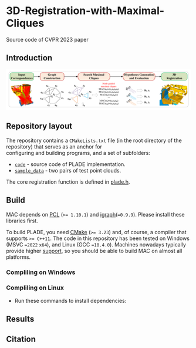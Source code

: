 # 3D-Registration-with-Maximal-Cliques
Source code of CVPR 2023 paper  

## Introduction  

![](figures/pipeline.png)

## Repository layout  
The repository contains a `CMakeLists.txt` file (in the root directory of the repository) that serves as an anchor for  
configuring and building programs, and a set of subfolders:  
* [`code`](https://github.com/chsl/PLADE/tree/master/code) - source code of PLADE implementation.  
* [`sample_data`](https://github.com/chsl/PLADE/tree/master/sample_data) - two pairs of test point clouds.  
  
The core registration function is defined in [plade.h](./code/PLADE/plade.h).

## Build
MAC depends on [PCL](https://github.com/PointCloudLibrary/pcl/tags) (`>= 1.10.1`) and [igraph](https://github.com/igraph/igraph/tags)(`=0.9.9`). Please install these libraries first.

To build PLADE, you need [CMake](https://cmake.org/download/) (`>= 3.23`) and, of course, a compiler that supports `>= C++11`. The code in this repository has been tested on Windows (MSVC `=2022` `x64`), and Linux (GCC `=10.4.0`). Machines nowadays typically provide higher [support](https://en.cppreference.com/w/cpp/compiler_support), so you should be able to build MAC on almost all platforms.

### Compliling on Windows  


### Compliling on Linux  
* Run these commands to install dependencies:


## Results

## Citation
